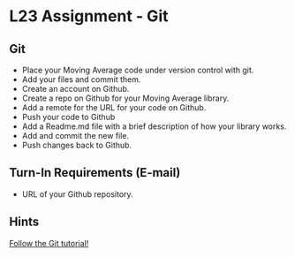 # L23 Assignment - Git

## Git

- Place your Moving Average code under version control with git.
- Add your files and commit them.
- Create an account on Github.
- Create a repo on Github for your Moving Average library.
- Add a remote for the URL for your code on Github.
- Push your code to Github
- Add a Readme.md file with a brief description of how your library works.
- Add and commit the new file.
- Push changes back to Github.

## Turn-In Requirements (E-mail)

- URL of your Github repository.

## Hints

[Follow the Git tutorial!](git_tutorial.html)
